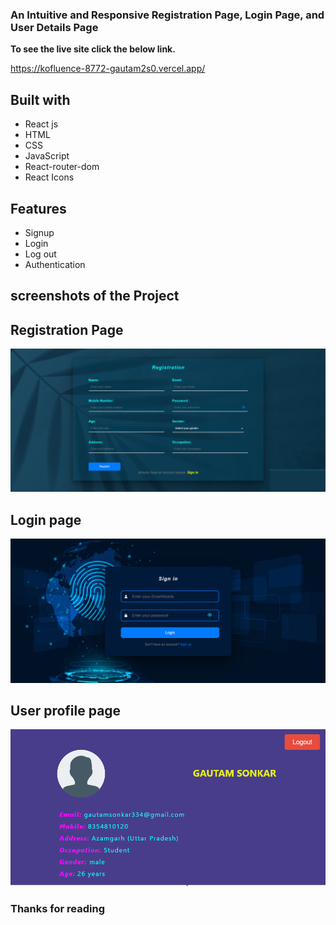 
### An Intuitive and Responsive Registration Page, Login Page, and User Details Page

**To see the live site click the below link.**

https://kofluence-8772-gautam2s0.vercel.app/

## Built with

<ul>
  <li>React js</li>
  <li>HTML</li>
  <li>CSS</li>
  <li>JavaScript</li>
   <li>React-router-dom</li>
  <li>React Icons</li>
</ul>

## Features

<ul>
  <li>Signup</li>
  <li>Login</li>
  <li>Log out</li>
  <li> Authentication </li>
</ul>

## screenshots of the Project

## Registration Page

<img src="./src/Components/Images/signup.png">

## Login page

<img src="./src/Components/Images/signIn.png">

## User profile page

<img src="./src/Components/Images/profile.png">

### Thanks for reading
